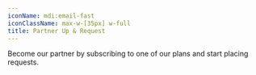 ```yaml
---
iconName: mdi:email-fast
iconClassName: max-w-[35px] w-full
title: Partner Up & Request
---
```


Become our partner by subscribing to one of our plans and start placing requests.
